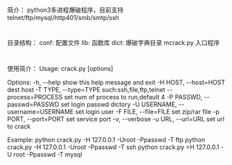 #
简介：
  python3多进程爆破程序，目前支持telnet/ftp/mysql/http401/smb/smtp/ssh


#
目录结构：
    conf: 配置文件
    lib:  函数库
    dict: 爆破字典目录
    mcrack.py  入口程序

#
使用简介：
  Usage: crack.py [options]

  Options:
    -h, --help            show this help message and exit
    -H HOST, --host=HOST  dest host
    -T TYPE, --type=TYPE  such:ssh,file,ftp,telnet
    --process=PROCESS     set num of process to run,default 4
    -P PASSWD, --passwd=PASSWD
                          set login passwd dictory
    -U USERNAME, --username=USERNAME
                          set login user
    -F FILE, --file=FILE  set zip/rar file
    -p PORT, --port=PORT  set service port
    -v, --verbose
    -u URL, --url=URL     set url to crack

  Example:
      python crack.py -H 127.0.0.1 -Uroot -Ppasswd -T ftp
      python crack.py -H 127.0.0.1 -Uroot -Ppasswd -T ssh
      python crack.py =H 127.0.0.1 -U root -Ppasswd -T mysql

